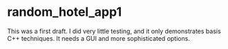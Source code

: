 # random_hotel_app1
This was a first draft. I did very little testing, and it only demonstrates basis C++ techniques. It needs a GUI and more sophisticated options. 
